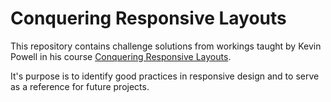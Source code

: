 # Conquering Responsive Layouts

This repository contains challenge solutions from workings taught by Kevin Powell in his course [Conquering Responsive Layouts](https://courses.kevinpowell.co/courses/conquering-responsive-layouts).

It's purpose is to identify good practices in responsive design and to serve as a reference for future projects.
